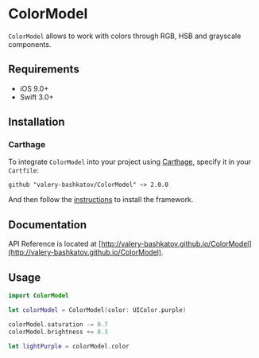 # ColorModel
`ColorModel` allows to work with colors through RGB, HSB and grayscale components.

## Requirements
- iOS 9.0+
- Swift 3.0+

## Installation
### Carthage

To integrate `ColorModel` into your project using [Carthage](https://github.com/Carthage/Carthage), specify it in your `Cartfile`:

```
github "valery-bashkatov/ColorModel" ~> 2.0.0
```

And then follow the [instructions](https://github.com/Carthage/Carthage#if-youre-building-for-ios-tvos-or-watchos) to install the framework.

## Documentation
API Reference is located at [http://valery-bashkatov.github.io/ColorModel](http://valery-bashkatov.github.io/ColorModel).

## Usage

```swift
import ColorModel

let colorModel = ColorModel(color: UIColor.purple)

colorModel.saturation -= 0.7
colorModel.brightness += 0.3

let lightPurple = colorModel.color
```
